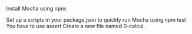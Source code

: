 Install Mocha using npm:

Set up a scripts in your package.json to quickly run Mocha using npm test
You have to use assert
Create a new file named 0-calcul.
